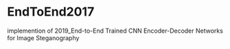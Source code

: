 # EndToEnd2017
implemention of 2019_End-to-End Trained CNN Encoder-Decoder Networks for Image Steganography
